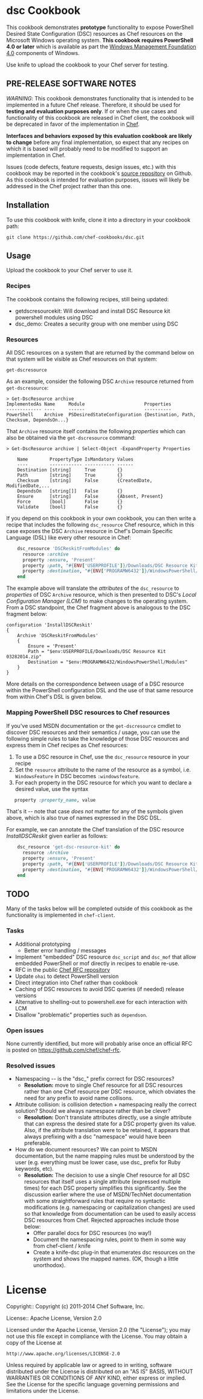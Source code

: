 dsc Cookbook
===============

This cookbook demonstrates **prototype** functionality to expose PowerShell Desired State
Configuration (DSC) resources as Chef resources on the Microsoft Windows
operating system. **This cookbook requires PowerShell 4.0 or later**
which is available as part the [Windows Management Foundation 4.0](http://www.microsoft.com/en-us/download/details.aspx?id=40855) components of Windows.

Use knife to upload the cookbook to your Chef server for testing.

## PRE-RELEASE SOFTWARE NOTES

*WARNING*: This cookbook demonstrates functionality that is intended to be implemented in a future Chef release. Therefore, it should
be used for **testing and evaluation purposes only**. If or when the use cases and functionality of this cookbook are released
in Chef client, the cookbook will be deprecated in favor of the implementation in [Chef](https://github.com/chef/chef).

**Interfaces and behaviors exposed by this evaluation cookbook are likely to change** before any final implementation, so expect
  that any recipes on which it is based will probably need to be modified to support an implementation in Chef.
  
Issues (code defects, feature requests, design issues, etc.) with this cookbook may be reported in the cookbook's [source
repository](https://github.com/chef-cookbooks/dsc/issues) on Github. As this cookbook is intended for evaluation purposes,
issues will likely be addressed in the Chef project rather than this one.

## Installation

To use this cookbook with knife, clone it into a directory in your
cookbook path:

    git clone https://github.com/chef-cookbooks/dsc.git
    
## Usage

Upload the cookbook to your Chef server to use it.

### Recipes 

The cookbook contains the following recipes, still being updated:

* getdscresourcekit: Will download and install DSC Resource kit powershell modules using DSC
* dsc_demo: Creates a security group with one member using DSC

### Resources

All DSC resources on a system that are returned by the command below on that
system will be visible as Chef resources on that system:

    get-dscresource
 
As an example, consider the following DSC `Archive` resource returned from
`get-dscresource`:

    > Get-DscResource archive
    ImplementedAs Name     Module                      Properties
    ------------- ----     ------                      ----------
    PowerShell    Archive  PSDesiredStateConfiguration {Destination, Path, Checksum, DependsOn...}

That `Archive` resource itself contains the following *properties* which can
also be obtained via the `get-dscresource` command:

    > Get-DscResource archive | Select-Object -ExpandProperty Properties

```
    Name        PropertyType IsMandatory Values
    ----        ------------ ----------- ------
    Destination [string]     True        {}
    Path        [string]     True        {}
    Checksum    [string]     False       {CreatedDate, ModifiedDate,...
    DependsOn   [string[]]   False       {}
    Ensure      [string]     False       {Absent, Present}
    Force       [bool]       False       {}
    Validate    [bool]       False       {}
```

If you depend on this cookbook in your own cookbook, you can then write a recipe
that includes the following `dsc_resource` Chef resource, which in this case 
exposes the DSC `Archive` resource in Chef's Domain Specific Language
(DSL) like every other resource in Chef:

```ruby
    dsc_resource 'DSCReskitFromModules' do
      resource :archive
      property :ensure, 'Present'
      property :path, "#{ENV['USERPROFILE']}/Downloads/DSC Resource Kit 03282014.zip"
      property :destination, "#{ENV['PROGRAMW6432']}/WindowsPowerShell/Modules"
    end
```

The example above will translate the *attributes* of the `dsc_resource` to *properties* of DSC `Archive` resource, which is then
presented to DSC's *Local Configuration Manager (LCM)* to make changes to the operating system. From a DSC standpoint,
the Chef fragment above is analogous to the DSC fragment below:

    configuration 'InstallDSCReskit'
    {
        Archive 'DSCReskitFromModules'
        {
            Ensure = 'Present'
            Path = "$env:USERPROFILE/Downloads/DSC Resource Kit 03282014.zip"
            Destination = "$env:PROGRAMW6432/WindowsPowerShell/Modules"
        }
    }

More details on the correspondence between usage of a DSC resource within the
PowerShell configuration DSL and the use of that same resource from within
Chef's DSL is given below.

### Mapping PowerShell DSC resources to Chef resources

If you've used MSDN documentation or the `get-dscresource` cmdlet to discover
DSC resources and their semantics / usage, you can use the following simple
rules to take the knowledge of those DSC resources and express them in Chef
recipes as Chef resources:

1. To use a DSC resource in Chef, use the `dsc_resource` resource in your recipe
2. Set the `resource` attribute to the name of the resource as a symbol, i.e. `WindowsFeature` in DSC becomes
`:windowsfeature`.
3. For each property in the DSC resource for which you want to declare a desired value, use the syntax

```ruby
   property :property_name, value
```

That's it -- note that case *does not* matter for any of the symbols given above, which is also true of names expressed in the
DSC DSL.

For example, we can annotate the Chef translation of
the DSC resource *InstallDSCReskit* given earlier as follows:

```ruby
    dsc_resource 'get-dsc-resource-kit' do 
      resource :Archive
      property :ensure, 'Present'
      property :path, "#{ENV['USERPROFILE']}/Downloads/DSC Resource Kit 03282014.zip"
      property :destination, "#{ENV['PROGRAMW6432']}/WindowsPowerShell/Modules"
    end
```

## TODO

Many of the tasks below will be completed outside of this cookbook as the functionality is implemented in `chef-client`.

### Tasks

* Additional prototyping
  * Better error handling / messages
* Implement "embedded" DSC resource `dsc_script` and `dsc_mof` that allow embedded PowerShell or mof directly in recipes to
  enable re-use.
* RFC in the public [Chef RFC repository](https://github.com/chef/chef-rfc)
* Update `ohai` to detect PowerShell version 
* Direct integration into Chef rather than cookbook
* Caching of DSC resources to avoid DSC queries (if needed)
  release versions
* Alternative to shelling-out to powershell.exe for each interaction with LCM
* Disallow "problematic" properties such as `dependson`.

### Open issues

None currently identified, but more will probably arise once an official RFC is posted on https://github.com/chef/chef-rfc.

### Resolved issues

* Namespacing -- is the "dsc_" prefix correct for DSC resources? 
  * **Resolution:** move to single Chef resource for all DSC resources rather than one Chef resource per DSC resource, which
    obviates the need for any prefix to avoid name collisons. 
* Attribute collision: is collision detection + namespacing really the correct
  solution? Should we always namespace rather than be clever?
  * **Resolution:** Don't translate attributes directly, use a single attribute that can express the desired state for a DSC
      property given its value. Also, if the attribute translation were to be retained, it appears that always prefixing with a
      dsc "namespace" would have been preferable.
* How do we document resources? We can point to MSDN documentation, but the
  name mapping rules must be understood by the user (e.g. everything must be
  lower case, use dsc_ prefix for Ruby keywords, etc).
  * **Resolution:** The decision to use a single Chef resource for all DSC resources that itself uses a single attribute
      (expressed multiple times) for each DSC property simplifies this significantly. See the discussion earlier where the use
      of MSDN/TechNet documentation with some straightforward rules that require no syntactic modifications (e.g. namespacing or
      capitalization changes) are used so that knowledge from documentation can be used to easily access DSC resources from
      Chef. Rejected approaches include those below:
      * Offer parallel docs for DSC resources (no way!)
      * Document the namespacing rules, point to them in some way from chef-client / knife
      * Create a knife-dsc plug-in that enumerates dsc resources on the system and shows the mapped names. (OK, though a little unorthodox).

# License #

Copyright:: Copyright (c) 2011-2014 Chef Software, Inc.

License:: Apache License, Version 2.0

Licensed under the Apache License, Version 2.0 (the "License");
you may not use this file except in compliance with the License.
You may obtain a copy of the License at

    http://www.apache.org/licenses/LICENSE-2.0

Unless required by applicable law or agreed to in writing, software
distributed under the License is distributed on an "AS IS" BASIS,
WITHOUT WARRANTIES OR CONDITIONS OF ANY KIND, either express or implied.
See the License for the specific language governing permissions and
limitations under the License.

